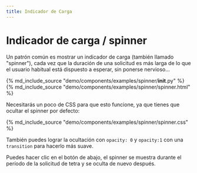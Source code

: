 ```yaml
---
title: Indicador de Carga
---
```


# Indicador de carga / spinner

Un patrón común es mostrar un indicador de carga (también llamado "spinner"), cada vez que la duración de una solicitud es más larga de lo que el usuario habitual está dispuesto a esperar, sin ponerse nervioso...

{% md_include_source "demo/components/examples/spinner/__init__.py" %}
{% md_include_source "demo/components/examples/spinner/spinner.html" %}

Necesitarás un poco de CSS para que esto funcione, ya que tienes que ocultar el spinner por defecto:

{% md_include_source "demo/components/examples/spinner/spinner.css" %}

También puedes lograr la ocultación con `opacity: 0` y `opacity:1` con una `transition` para hacerlo más suave.

Puedes hacer clic en el botón de abajo, el spinner se muestra durante el período de la solicitud de tetra y se oculta de nuevo después.